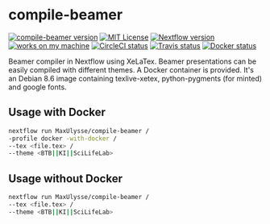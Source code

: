 # compile-beamer

[![compile-beamer version][version-badge]][version-link] [![MIT License][license-badge]][license-link] [![Nextflow version][nextflow-badge]][nextflow-link] [![works on my machine][works-badge]][works-link] [![CircleCI status][circleci-badge]][circleci-link] [![Travis status][travis-badge]][travis-link] [![Docker status][docker-badge]][docker-link]

Beamer compiler in Nextflow using XeLaTex.
Beamer presentations can be easily compiled with different themes.
A Docker container is provided.
It's an Debian 8.6 image containing texlive-xetex, python-pygments (for minted) and google fonts.

## Usage with Docker
```bash
nextflow run MaxUlysse/compile-beamer /
-profile docker -with-docker /
--tex <file.tex> /
--theme <BTB||KI||SciLifeLab>
```

## Usage without Docker
```bash
nextflow run MaxUlysse/compile-beamer /
--tex <file.tex> /
--theme <BTB||KI||SciLifeLab>
```

[version-badge]:    https://img.shields.io/badge/compile--beamer-1.2.1-green.svg
[version-link]:     https://github.com/MaxUlysse/compile-beamer/releases/tag/1.2.1
[license-badge]:    https://img.shields.io/badge/license-MIT-blue.svg
[license-link]:     https://github.com/MaxUlysse/compile-beamer/blob/master/LICENSE
[works-badge]:      https://img.shields.io/badge/works-on_my_machine-blue.svg
[works-link]:       https://github.com/nikku/works-on-my-machine
[nextflow-badge]:   https://img.shields.io/badge/nextflow-%E2%89%A50.22.2-brightgreen.svg
[nextflow-link]:    https://www.nextflow.io/
[circleci-badge]:   https://circleci.com/gh/MaxUlysse/compile-beamer.svg?style=shield
[circleci-link]:    https://circleci.com/gh/MaxUlysse/compile-beamer
[travis-badge]:     https://img.shields.io/travis/MaxUlysse/compile-beamer.svg
[travis-link]:      https://travis-ci.org/MaxUlysse/compile-beamer
[docker-badge]:     https://img.shields.io/docker/automated/maxulysse/compile-beamer.svg
[docker-link]:      https://hub.docker.com/r/maxulysse/compile-beamer
